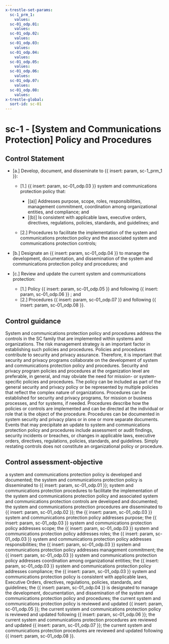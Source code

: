 ```yaml
---
x-trestle-set-params:
  sc-1_prm_1:
    values:
  sc-01_odp.01:
    values:
  sc-01_odp.02:
    values:
  sc-01_odp.03:
    values:
  sc-01_odp.04:
    values:
  sc-01_odp.05:
    values:
  sc-01_odp.06:
    values:
  sc-01_odp.07:
    values:
  sc-01_odp.08:
    values:
x-trestle-global:
  sort-id: sc-01
---
```


# sc-1 - \[System and Communications Protection\] Policy and Procedures

## Control Statement

- \[a.\] Develop, document, and disseminate to {{ insert: param, sc-1_prm_1 }}:

  - \[1.\] {{ insert: param, sc-01_odp.03 }} system and communications protection policy that:

    - \[(a)\] Addresses purpose, scope, roles, responsibilities, management commitment, coordination among organizational entities, and compliance; and
    - \[(b)\] Is consistent with applicable laws, executive orders, directives, regulations, policies, standards, and guidelines; and

  - \[2.\] Procedures to facilitate the implementation of the system and communications protection policy and the associated system and communications protection controls;

- \[b.\] Designate an {{ insert: param, sc-01_odp.04 }} to manage the development, documentation, and dissemination of the system and communications protection policy and procedures; and

- \[c.\] Review and update the current system and communications protection:

  - \[1.\] Policy {{ insert: param, sc-01_odp.05 }} and following {{ insert: param, sc-01_odp.06 }} ; and
  - \[2.\] Procedures {{ insert: param, sc-01_odp.07 }} and following {{ insert: param, sc-01_odp.08 }}.

## Control guidance

System and communications protection policy and procedures address the controls in the SC family that are implemented within systems and organizations. The risk management strategy is an important factor in establishing such policies and procedures. Policies and procedures contribute to security and privacy assurance. Therefore, it is important that security and privacy programs collaborate on the development of system and communications protection policy and procedures. Security and privacy program policies and procedures at the organization level are preferable, in general, and may obviate the need for mission- or system-specific policies and procedures. The policy can be included as part of the general security and privacy policy or be represented by multiple policies that reflect the complex nature of organizations. Procedures can be established for security and privacy programs, for mission or business processes, and for systems, if needed. Procedures describe how the policies or controls are implemented and can be directed at the individual or role that is the object of the procedure. Procedures can be documented in system security and privacy plans or in one or more separate documents. Events that may precipitate an update to system and communications protection policy and procedures include assessment or audit findings, security incidents or breaches, or changes in applicable laws, executive orders, directives, regulations, policies, standards, and guidelines. Simply restating controls does not constitute an organizational policy or procedure.

## Control assessment-objective

a system and communications protection policy is developed and documented;
the system and communications protection policy is disseminated to {{ insert: param, sc-01_odp.01 }};
system and communications protection procedures to facilitate the implementation of the system and communications protection policy and associated system and communications protection controls are developed and documented;
the system and communications protection procedures are disseminated to {{ insert: param, sc-01_odp.02 }};
the {{ insert: param, sc-01_odp.03 }} system and communications protection policy addresses purpose;
the {{ insert: param, sc-01_odp.03 }} system and communications protection policy addresses scope;
the {{ insert: param, sc-01_odp.03 }} system and communications protection policy addresses roles;
the {{ insert: param, sc-01_odp.03 }} system and communications protection policy addresses responsibilities;
the {{ insert: param, sc-01_odp.03 }} system and communications protection policy addresses management commitment;
the {{ insert: param, sc-01_odp.03 }} system and communications protection policy addresses coordination among organizational entities;
the {{ insert: param, sc-01_odp.03 }} system and communications protection policy addresses compliance;
the {{ insert: param, sc-01_odp.03 }} system and communications protection policy is consistent with applicable laws, Executive Orders, directives, regulations, policies, standards, and guidelines;
the {{ insert: param, sc-01_odp.04 }} is designated to manage the development, documentation, and dissemination of the system and communications protection policy and procedures;
the current system and communications protection policy is reviewed and updated {{ insert: param, sc-01_odp.05 }};
the current system and communications protection policy is reviewed and updated following {{ insert: param, sc-01_odp.06 }};
the current system and communications protection procedures are reviewed and updated {{ insert: param, sc-01_odp.07 }};
the current system and communications protection procedures are reviewed and updated following {{ insert: param, sc-01_odp.08 }}.
